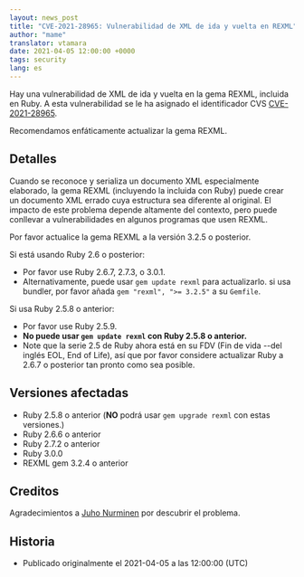 ```yaml
---
layout: news_post
title: "CVE-2021-28965: Vulnerabilidad de XML de ida y vuelta en REXML"
author: "mame"
translator: vtamara
date: 2021-04-05 12:00:00 +0000
tags: security
lang: es
---
```


Hay una vulnerabilidad de XML de ida y vuelta en la gema REXML, incluida
en Ruby. A esta vulnerabilidad se le ha asignado el identificador CVS
[CVE-2021-28965](https://cve.mitre.org/cgi-bin/cvename.cgi?name=CVE-2021-28965).

Recomendamos enfáticamente actualizar la gema REXML.

## Detalles

Cuando se reconoce y serializa un documento XML especialmente elaborado,
la gema REXML (incluyendo la incluida con Ruby) puede crear un documento
XML errado cuya estructura sea diferente al original. El impacto de este
problema depende altamente del contexto, pero puede conllevar a
vulnerabilidades en algunos programas que usen REXML.

Por favor actualice la gema REXML a la versión 3.2.5 o posterior.

Si está usando Ruby 2.6 o posterior:

* Por favor use Ruby 2.6.7, 2.7.3, o 3.0.1.
* Alternativamente, puede usar `gem update rexml` para actualizarlo.
  si usa bundler, por favor añada `gem "rexml", ">= 3.2.5"` a su
`Gemfile`.

Si usa Ruby 2.5.8 o anterior:

* Por favor use Ruby 2.5.9.
* <strong>No puede usar `gem update rexml` con Ruby 2.5.8 o anterior.</strong>
* Note que la serie 2.5 de Ruby ahora está en su FDV (Fin de vida --del inglés
EOL, End of Life), así que por favor considere actualizar Ruby a 2.6.7 o
posterior tan pronto como sea posible.

## Versiones afectadas

* Ruby 2.5.8 o anterior (<strong>NO</strong> podrá usar `gem upgrade rexml`
  con estas versiones.)
* Ruby 2.6.6 o anterior
* Ruby 2.7.2 o anterior
* Ruby 3.0.0
* REXML gem 3.2.4 o anterior

## Creditos

Agradecimientos a [Juho Nurminen](https://hackerone.com/jupenur) por
descubrir el problema.

## Historia

* Publicado originalmente el 2021-04-05 a las 12:00:00 (UTC)
